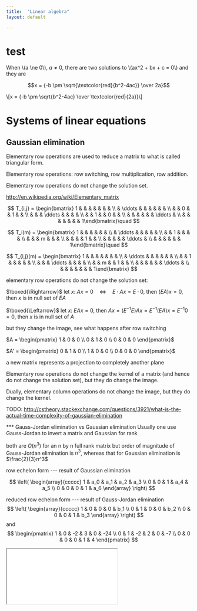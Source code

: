```yaml
---
title:  "Linear algebra"
layout: default

---
```


# test

When \\(a \ne 0\\), $a \ne 0$, there are two solutions to \\(ax^2 + bx + c = 0\\) and they are

$$x = {-b \pm \sqrt{\textcolor{red}{b^2-4ac}} \over 2a}$$

\\[x = {-b \pm \sqrt{b^2-4ac} \over \textcolor{red}{2a}}\\]

# Systems of linear equations 


## Gaussian elimination

Elementary row operations are used to reduce a matrix to what is called triangular form.

Elementary row operations: row switching, row multiplication, row addition.
    
Elementary row operations do not change the solution set.

<http://en.wikipedia.org/wiki/Elementary_matrix>

$$
T_{i,j} = \begin{bmatrix} 1 & & & & & & & \\ & \ddots & & & & & & \\ & & 0 & & 1 & & \\ & & & \ddots & & & & \\ & & 1 & & 0 & & \\ & & & & & & \ddots & \\ & & & & & & & 1\end{bmatrix}\quad 
$$

$$
T_i(m) = \begin{bmatrix} 1 & & & & & & \\ & \ddots & & & & & \\ & & 1 & & & & \\ & & & m & & & \\ & & & & 1 & & \\ & & & & & \ddots & \\ & & & & & & 1\end{bmatrix}\quad 
$$

$$
T_{i,j}(m) = \begin{bmatrix} 1 & & & & & & & \\ & \ddots & & & & & & \\ & & 1 & & & & & \\ & & & \ddots & & & & \\ & & m & & 1 & & \\ & & & & & & \ddots & \\ & & & & & & & 1\end{bmatrix}
$$


elementary row operations do not change the solution set:

$\boxed{\Rightarrow}$ let $x: \ Ax=0 \quad \Leftrightarrow \quad E \cdot Ax = E \cdot 0$, then $(EA)x=0$, then $x$ is in null set of $EA$

$\boxed{\Leftarrow}$ let $x: \ EAx=0$, then $Ax = (E^{-1}E)Ax = E^{-1} (EA)x = E^{-1} 0 = 0$, then $x$ is in null set of $A$

but they change the image, see what happens after row switching

$A  = \begin{pmatrix} 1 & 0 & 0 \\ 0 & 1 & 0 \\ 0 & 0 & 0 \end{pmatrix}$

$A' = \begin{pmatrix} 0 & 1 & 0 \\ 1 & 0 & 0 \\ 0 & 0 & 0 \end{pmatrix}$

a new matrix represents a projection to completely another plane



Elementary row operations do not change the kernel of a matrix (and hence do not change the solution set), but they do change the image.

Dually, elementary column operations do not change the image, but they do change the kernel.

TODO: <http://cstheory.stackexchange.com/questions/3921/what-is-the-actual-time-complexity-of-gaussian-elimination>

*** Gauss-Jordan elimination vs Gaussian elimination
Usually one use Gauss-Jordan to invert a matrix
and Gaussian for rank

both are $O(n^3)$ for an n by n full rank matrix
but order of magnitude of Gauss-Jordan elimination is $n^3$, whereas that for Gaussian elimination is $\frac{2}{3}n^3$


row echelon form --- result of Gaussian elimination

$$
\left( \begin{array}{ccccc}
1 & a_0 & a_1 & a_2 & a_3 \\
0 & 0 & 1 & a_4 & a_5 \\
0 & 0 & 0 & 1 & a_6
\end{array} \right)
$$


reduced row echelon form --- result of Gauss-Jordan elimination
$$ 
\left( \begin{array}{ccccc}
1 & 0 & 0 & 0 & b_1 \\
0 & 1 & 0 & 0 & b_2 \\
0 & 0 & 0 & 1 & b_3
\end{array} \right)
$$
and
$$
\begin{pmatrix} 1 & 0 & -2 & 3 & 0 & -24 \\ 0 & 1 & -2 & 2 & 0 & -7 \\ 0 & 0 & 0 & 0 & 1 & 4 \end{pmatrix}
$$


    

    
<iframe class="autoresize" src="{{ site.superlearn_url }}/ht/asdf2?deckname=python%20--%20true,%20false,%20and%20comparisons">
    <p>Your browser does not support iframes.</p>
</iframe>

<script>
 if(document.cookie.indexOf('superlearn=') >= 0) {
     console.log('hello')
 }
</script>
